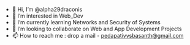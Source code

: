 - 👋 Hi, I’m @alpha29draconis
- 👀 I’m interested in Web_Dev
- 🌱 I’m currently learning Networks and Security of Systems
- 💞️ I’m looking to collaborate on Web and App Development Projects
- 📫 How to reach me :  drop a mail - pedapativvsbasanth@gmail.com

<!---
alpha29draconis/alpha29draconis is a ✨ special ✨ repository because its `README.md` (this file) appears on your GitHub profile.
You can click the Preview link to take a look at your changes.
--->
